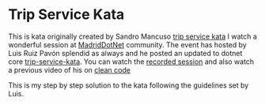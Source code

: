# Trip Service Kata

This is kata originally created by Sandro Mancuso [trip service kata]("https://github.com/sandromancuso/trip-service-kata")
I watch a wonderful session at [MadridDotNet](https://www.meetup.com/es-ES/madriddotnet/) community. The event has hosted by Luis Ruiz Pavón splendid as always and he posted an updated to dotnet core [trip-service-kata]("https://github.com/lurumad/trip-service-kata-net-core").
You can watch the [recorded session]("https://www.youtube.com/watch?v=QAfBWZQWd1Q") and also watch a previous video of his on [clean code]("https://www.youtube.com/watch?v=zhqcEKtO2Z8&list=PLWd8oJLXlnztHWR-GmEFBe_m8PY5t9Yv9&index=5")

This is my step by step solution to the kata following the guidelines set by Luis.
